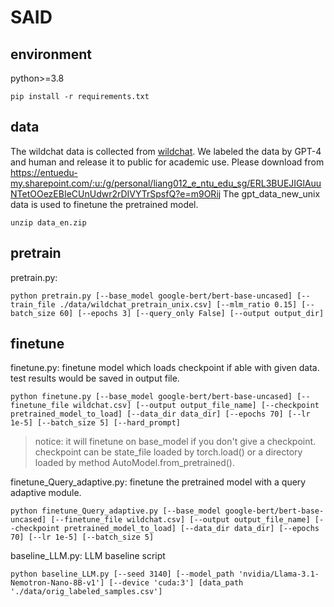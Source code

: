 # SAID

## environment
python>=3.8

```
pip install -r requirements.txt
```

## data
The wildchat data is collected from [wildchat](https://huggingface.co/datasets/allenai/WildChat). We labeled the data by GPT-4 and human and release it to public for academic use.
Please download from https://entuedu-my.sharepoint.com/:u:/g/personal/liang012_e_ntu_edu_sg/ERL3BUEJIGlAuuNTetOOezEBIeCUnUdwr2rDIVYTrSpsfQ?e=m9ORij 
The gpt_data_new_unix data is used to finetune the pretrained model.
```
unzip data_en.zip
```
## pretrain
pretrain.py: 
```
python pretrain.py [--base_model google-bert/bert-base-uncased] [--train_file ./data/wildchat_pretrain_unix.csv] [--mlm_ratio 0.15] [--batch_size 60] [--epochs 3] [--query_only False] [--output output_dir]
```

## finetune 
finetune.py: finetune model which loads checkpoint if able with given data. test results would be saved in output file. 
```
python finetune.py [--base_model google-bert/bert-base-uncased] [--finetune_file wildchat.csv] [--output output_file_name] [--checkpoint pretrained_model_to_load] [--data_dir data_dir] [--epochs 70] [--lr 1e-5] [--batch_size 5] [--hard_prompt]
```
> notice: it will finetune on base_model if you don't give a checkpoint.
> checkpoint can be state_file loaded by torch.load() or a directory loaded by method AutoModel.from_pretrained().


finetune_Query_adaptive.py: finetune the pretrained model with a query adaptive module.
```
python finetune_Query_adaptive.py [--base_model google-bert/bert-base-uncased] [--finetune_file wildchat.csv] [--output output_file_name] [--checkpoint pretrained_model_to_load] [--data_dir data_dir] [--epochs 70] [--lr 1e-5] [--batch_size 5]
```

baseline_LLM.py: LLM baseline script
```
python baseline_LLM.py [--seed 3140] [--model_path 'nvidia/Llama-3.1-Nemotron-Nano-8B-v1'] [--device 'cuda:3'] [data_path './data/orig_labeled_samples.csv']
```
